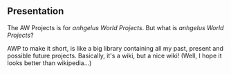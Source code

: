 ## Presentation

The AW Projects is for *anhgelus World Projects*. But what is *anhgelus World Projects*? 

AWP to make it short, is like a big library containing all my past, present and possible future projects.
Basically, it's a wiki, but a nice wiki! 
(Well, I hope it looks better than wikipedia...)
